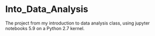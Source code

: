 # Into_Data_Analysis
The project from my introduction to data analysis class, using jupyter notebooks 5.9 on a Python 2.7 kernel.
